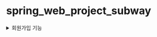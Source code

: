 # spring_web_project_subway

<details>
  <summary>회원가입 기능</summary>
  1. 아이디 중복 체크
    1. 아이디 입력 후 중복체크 버튼 클릭
    2. ajax로 입력받은 id 데이터를 전송
    3. CheckId.servlet 에서 전송 받은 아이디를 @autowired로 연결한 Signupservice의 checkId메소드에 삽입하여 중복 아이디가 있는지 확인
        1. 중복 아이디가 있을 시 count = 1
        2. 중복 아이디가 없을 시 count = 0
    4. json으로 count 값을 Signup.js로 전송
    5. json으로 받은 데이터 값 비교
        1. 0일 때 : “사용가능한 아이디 입니다.” 출력
        2. 1일 때 : “이미 사용중인 아이디입니다.”출력
    6. 중복된 아이디로 회원가입 진행 시 회원가입 안되게 설정
2. 비밀번호 일치 확인
    1. 비밀번호 입력창과 비밀번호 확인 입력창에 입력한 값을 Signup.js에서 비교
        1. 입력 값이 다를 때 : “비밀번호 불일치” 출력
        2. 입력 값이 같을 때 : “비밀번호 일치” 출력
3. 주소 입력 
    1. 우편번호 찾기 버튼 클릭
    2. 다음(Daum) 우편번호 서비스를 사용하여 우편번호, 주소를 Signup.jsp에 출력
4. 생년월일 입력
    1. 선택한 년, 월을 이용하여 윤년을 계산
        1.  년, 월에 따라 2월의 일수가 28일 또는 29일로 출력되도록 설정
5. 이메일 입력
    1. 이메일 입력 후 인증번호 발송버튼 클릭
        1. 데이터베이스에 저장 된 이메일일 때 : 이메일이 전송되지 않으며, “이미 사용중인 이메일 입니다.” 출력
        2. 데이터베이스에 저장되지 않은 이메일일 때 : 이메일이 전송되며, “이메일을 성공적으로 전송하였습니다.” 출력
        3. 어떠한 이유로 문제가 생겼을 때 : “이메일 전송에 실패하였습니다.” 출력
    2. 4자리의 확인코드를 랜덤으로 생성 후 session에 저장
    3. 확인코드를 이메일로 전송
6. 이메일 확인 코드 입력
    1. 입력 받은 이메일 확인 코드를 EmailCheckCode.servlet으로 전송
    2. 입력 받은 이메일 확인 코드를 session에 저장된 확인코드와 비교
        1. 입력 받은 값이 session에 저장된 확인코드와 같을 때 : json으로 “true” 전송
        2. 입력 받은 값이 session에 저장된 확인코드와 다를 때 : json으로 “false” 전송
    3. json으로 받은 데이터 값을 확인
        1. 데이터 값이 “true” 일 때 : "인증 되었습니다.”를 Signup.jsp에 출력
        2. 데이터 값이 “false” 일 때 : "인증번호를 다시 확인해주세요.”를 Signup.jsp에 출력
7. 유효성 검사
    1. 유효성 검사가 다 확인되어야 회원가입 진행
        1. 아이디 중복 검사가 진행 되어야 함
        2. 이메일 인증이 진행 되어야 함
        3. 이메일 확인 코드가 인증 되어야 함
        4. ID는 영어 소문자와 숫자만 사용 가능하며, 최대 15자까지 입력 가능
        5. PW는 영어, 숫자, 특수문자만 사용 가능하며, 8자부터 15자까지 입력 가능
        6. 이름은 한글 또는 영어만 사용 가능하며, 최대 10자까지 입력 가능
        7. 주소 관련 필드는 모두 입력되어야 함
        8. 전화번호는 숫자만 입력 가능하며, 각각 4자리여야 함
</details>
